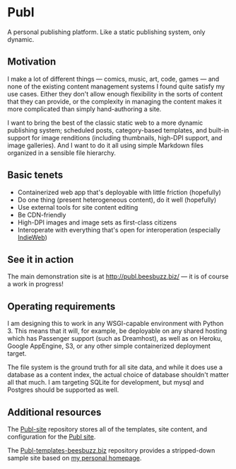 # Publ

A personal publishing platform. Like a static publishing system, only dynamic.

## Motivation

I make a lot of different things — comics, music, art, code, games — and none of
the existing content management systems I found quite satisfy my use cases.
Either they don't allow enough flexibility in the sorts of content that they can
provide, or the complexity in managing the content makes it more complicated than
simply hand-authoring a site.

I want to bring the best of the classic static web to a more dynamic publishing
system; scheduled posts, category-based templates, and built-in support for
image renditions (including thumbnails, high-DPI support, and image galleries).
And I want to do it all using simple Markdown files organized in a sensible
file hierarchy.

## Basic tenets

* Containerized web app that's deployable with little friction (hopefully)
* Do one thing (present heterogeneous content), do it well (hopefully)
* Use external tools for site content editing
* Be CDN-friendly
* High-DPI images and image sets as first-class citizens
* Interoperate with everything that's open for interoperation (especially [IndieWeb](http://indieweb.org))

## See it in action

The main demonstration site is at http://publ.beesbuzz.biz/ — it is of course a
work in progress!

## Operating requirements

I am designing this to work in any WSGI-capable environment with Python 3. This
means that it will, for example, be deployable on any shared hosting which
has Passenger support (such as Dreamhost), as well as on Heroku, Google AppEngine,
S3, or any other simple containerized deployment target.

The file system is the ground truth for all site data, and while it does use a
database as a content index, the actual choice of database shouldn't matter all
that much. I am targeting SQLite for development, but mysql and Postgres should
be supported as well.

## Additional resources

The [Publ-site](https://github.com/PlaidWeb/Publ-site) repository stores all of the templates, site content, and configuration for the [Publ site](http://publ.beesbuzz.biz).

The [Publ-templates-beesbuzz.biz](https://github.com/PlaidWeb/Publ-templates-beesbuzz.biz) repository provides a stripped-down sample site based on [my personal homepage](http://beesbuzz.biz).